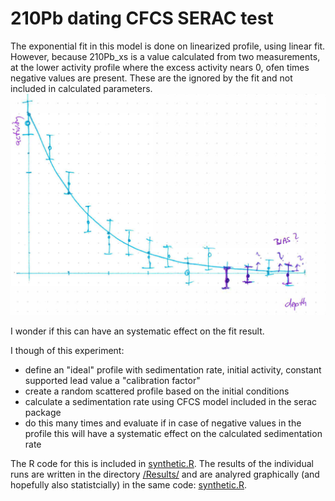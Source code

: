 # 210Pb dating CFCS SERAC test
The exponential fit in this model is done on linearized profile, using linear fit. However, because 210Pb_xs is a value calculated from two measurements, at the lower activity profile where the excess activity nears 0, ofen times negative values are present. These are the ignored by the fit and not included in calculated parameters.
![scatch](https://github.com/Danapit/210Pb_dating_CFCS_SERAC_test/blob/main/Figs/Scatch.png)

I wonder if this can have an systematic effect on the fit result.

I though of this experiment:
* define an "ideal" profile with sedimentation rate, initial activity, constant supported lead value a "calibration factor"
* create a random scattered profile based on the initial conditions
* calculate a sedimentation rate using CFCS model included in the serac package
* do this many times and evaluate if in case of negative values in the profile this will have a systematic effect on the calculated sedimentation rate

The R code for this is included in [synthetic.R](https://github.com/Danapit/210Pb_dating_CFCS_SERAC_test/blob/main/synthetic.R).
The results of the individual runs are written in the directory [/Results/](https://github.com/Danapit/210Pb_dating_CFCS_SERAC_test/tree/main/Results) and are analyred graphically (and hopefully also statistcially) in the same code: [synthetic.R](https://github.com/Danapit/210Pb_dating_CFCS_SERAC_test/blob/main/synthetic.R).
